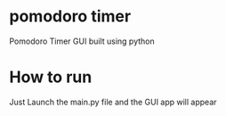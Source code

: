 # pomodoro timer
 Pomodoro Timer GUI built using python

# How to run
 Just Launch the main.py file and the GUI app will appear
